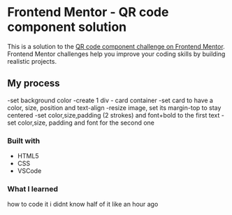 # Frontend Mentor - QR code component solution

This is a solution to the [QR code component challenge on Frontend Mentor](https://www.frontendmentor.io/challenges/qr-code-component-iux_sIO_H). Frontend Mentor challenges help you improve your coding skills by building realistic projects. 

## My process

-set background color 
-create 1 div - card container
-set card to have a color, size, position and text-align
-resize image, set its margin-top to stay centered
-set color,size,padding (2 strokes) and font+bold to the first text
-set color,size, padding and font for the second one

### Built with

- HTML5
- CSS
- VSCode

### What I learned

how to code it i didnt know half of it like an hour ago